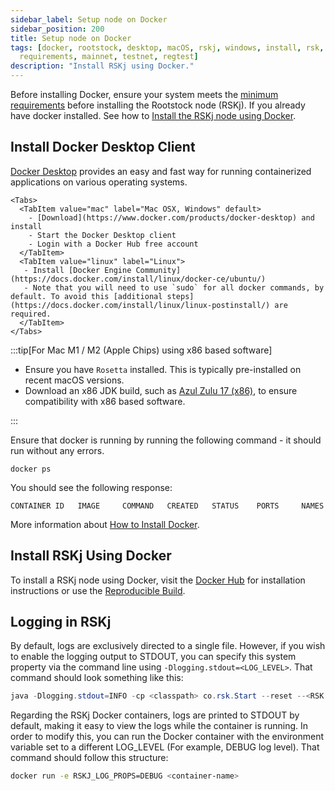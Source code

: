 ```yaml
---
sidebar_label: Setup node on Docker
sidebar_position: 200
title: Setup node on Docker
tags: [docker, rootstock, desktop, macOS, rskj, windows, install, rsk, node, how-to, network,
  requirements, mainnet, testnet, regtest]
description: "Install RSKj using Docker."
---
```



Before installing Docker, ensure your system meets the [minimum requirements](/node-operators/setup/requirements/) before installing the Rootstock node (RSKj).
If you already have docker installed. See how to [Install the RSKj node using Docker](#install-rskj-using-docker).

## Install Docker Desktop Client

[Docker Desktop](https://www.docker.com/products/docker-desktop/) provides an easy and fast way for running containerized applications on various operating systems.


````mdx-code-block
<Tabs>
  <TabItem value="mac" label="Mac OSX, Windows" default>
    - [Download](https://www.docker.com/products/docker-desktop) and install
    - Start the Docker Desktop client
    - Login with a Docker Hub free account
  </TabItem>
  <TabItem value="linux" label="Linux">
   - Install [Docker Engine Community](https://docs.docker.com/install/linux/docker-ce/ubuntu/)
   - Note that you will need to use `sudo` for all docker commands, by default. To avoid this [additional steps](https://docs.docker.com/install/linux/linux-postinstall/) are required.
  </TabItem>
</Tabs>
````

:::tip[For Mac M1 / M2 (Apple Chips) using x86 based software]

- Ensure you have `Rosetta` installed. This is typically pre-installed on recent macOS versions.
- Download an x86 JDK build, such as [Azul Zulu 17 (x86)](https://www.azul.com/downloads/?version=java-17-lts&os=macos&package=jdk#zulu), to ensure compatibility with x86 based software.

:::

Ensure that docker is running by running the following command - it should run without any errors.

```shell
docker ps
```

You should see the following response:

```text
CONTAINER ID   IMAGE     COMMAND   CREATED   STATUS    PORTS     NAMES
```

More information about [How to Install Docker](https://docs.docker.com/install/).

## Install RSKj Using Docker

To install a RSKj node using Docker, visit the [Docker Hub](https://hub.docker.com/r/rsksmart/rskj) for installation instructions or use the [Reproducible Build](/node-operators/setup/reproducible-build).

## Logging in RSKj

By default, logs are exclusively directed to a single file. However, if you wish to enable the logging output to STDOUT, you can specify this system property via the command line using `-Dlogging.stdout=<LOG_LEVEL>`. That command should look something like this:

```java
java -Dlogging.stdout=INFO -cp <classpath> co.rsk.Start --reset --<RSK network>
```

Regarding the RSKj Docker containers, logs are printed to STDOUT by default, making it easy to view the logs while the container is running. In order to modify this, you can run the Docker container with the environment variable set to a different LOG_LEVEL (For example, DEBUG log level). That command should follow this structure:

```bash
docker run -e RSKJ_LOG_PROPS=DEBUG <container-name>
```
